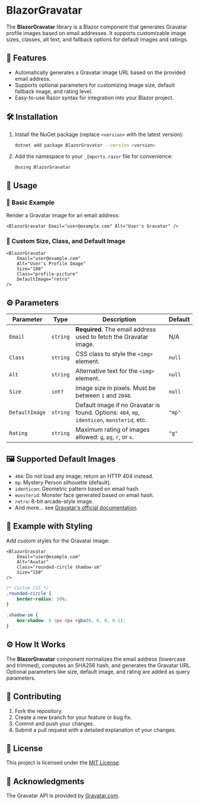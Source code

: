 # BlazorGravatar

The **BlazorGravatar** library is a Blazor component that generates Gravatar profile images based on email addresses. It supports customizable image sizes, classes, alt text, and fallback options for default images and ratings.

## 📒 Features

- Automatically generates a Gravatar image URL based on the provided email address.
- Supports optional parameters for customizing image size, default fallback image, and rating level.
- Easy-to-use Razor syntax for integration into your Blazor project.

## 🛠 Installation

1. Install the NuGet package (replace `<version>` with the latest version):

   ```bash
   dotnet add package BlazorGravatar --version <version>
   ```

2. Add the namespace to your `_Imports.razor` file for convenience:

   ```razor
   @using BlazorGravatar
   ```

## 🚀 Usage

### 🔹 Basic Example

Render a Gravatar image for an email address:

```razor
<BlazorGravatar Email="user@example.com" Alt="User's Gravatar" />
```

### 🔸 Custom Size, Class, and Default Image

```razor
<BlazorGravatar
    Email="user@example.com"
    Alt="User's Profile Image"
    Size="100"
    Class="profile-picture"
    DefaultImage="retro"
/>
```

## ⚙️ Parameters

| Parameter      | Type     | Description                                                                                 | Default |
| -------------- | -------- | ------------------------------------------------------------------------------------------- | ------- |
| `Email`        | `string` | **Required**. The email address used to fetch the Gravatar image.                           | N/A     |
| `Class`        | `string` | CSS class to style the `<img>` element.                                                     | `null`  |
| `Alt`          | `string` | Alternative text for the `<img>` element.                                                   | `null`  |
| `Size`         | `int?`   | Image size in pixels. Must be between `1` and `2048`.                                       | `null`  |
| `DefaultImage` | `string` | Default image if no Gravatar is found. Options: `404`, `mp`, `identicon`, `monsterid`, etc. | `"mp"`  |
| `Rating`       | `string` | Maximum rating of images allowed: `g`, `pg`, `r`, or `x`.                                   | `"g"`   |

## 🖼️ Supported Default Images

- `404`: Do not load any image; return an HTTP 404 instead.
- `mp`: Mystery Person silhouette (default).
- `identicon`: Geometric pattern based on email hash.
- `monsterid`: Monster face generated based on email hash.
- `retro`: 8-bit arcade-style image.
- And more... see [Gravatar's official documentation](https://en.gravatar.com/site/implement/images/).

## 🎨 Example with Styling

Add custom styles for the Gravatar image:

```razor
<BlazorGravatar
    Email="user@example.com"
    Alt="Avatar"
    Class="rounded-circle shadow-sm"
    Size="150"
/>
```

```css
/* Custom CSS */
.rounded-circle {
    border-radius: 50%;
}

.shadow-sm {
    box-shadow: 0 2px 4px rgba(0, 0, 0, 0.1);
}
```

## ⚙️ How It Works

The **BlazorGravatar** component normalizes the email address (lowercase and trimmed), computes an SHA256 hash, and generates the Gravatar URL. Optional parameters like size, default image, and rating are added as query parameters.

## 🤝 Contributing

1. Fork the repository.
2. Create a new branch for your feature or bug fix.
3. Commit and push your changes.
4. Submit a pull request with a detailed explanation of your changes.

## 📄 License

This project is licensed under the [MIT License](LICENSE).

## 🙏 Acknowledgments

The Gravatar API is provided by [Gravatar.com](https://gravatar.com).


